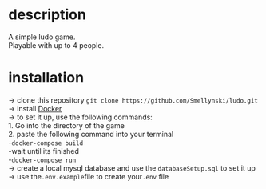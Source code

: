 # description

A simple ludo game. </br>
Playable with up to 4 people.

# installation

-> clone this repository ```git clone https://github.com/Smellynski/ludo.git``` </br>
-> install [Docker](https://www.docker.com/) </br>
-> to set it up, use the following commands: </br>
    1.  Go into the directory of the game </br>
    2.  paste the following command into your terminal </br>
        -```docker-compose build``` </br>
        -wait until its finished </br>
        -```docker-compose run``` </br>
-> create a local mysql database and use the `databaseSetup.sql` to set it up</br>
-> use the`.env.example`file to create your`.env` file
    
